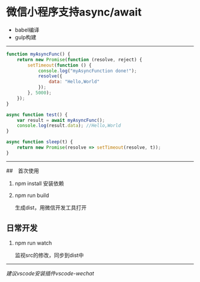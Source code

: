 # 微信小程序支持async/await

* babel编译
* gulp构建


---

```javascript
function myAsyncFunc() {
    return new Promise(function (resolve, reject) {
        setTimeout(function () {
            console.log("myAsyncFunction done!");
            resolve({
                data: "Hello,World"
            });
        }, 5000);
    });
}

async function test() {
    var result = await myAsyncFunc();
    console.log(result.data); //Hello,World
}

async function sleep(t) {
    return new Promise(resolve => setTimeout(resolve, t));
}
```



----

##　首次使用

1. npm install 安装依赖

2. npm run build 

   生成dist，用微信开发工具打开

## 日常开发

1. npm run watch

   监视src的修改，同步到dist中



---

*建议vscode安装插件vscode-wechat*


